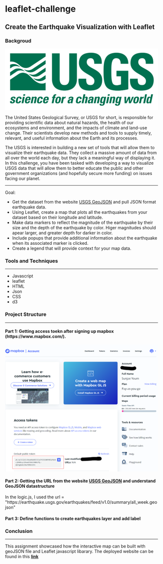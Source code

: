 # leaflet-challenge
<h2>Create the Earthquake Visualization with Leaflet</h2>

<h3>Backgroud</h3>
<img src="Images/1-logo.png" alt="USGS_logo"/>
<p>
The United States Geological Survey, or USGS for short, is responsible for providing scientific data about natural hazards, the health of our ecosystems and environment, and the impacts of climate and land-use change. Their scientists develop new methods and tools to supply timely, relevant, and useful information about the Earth and its processes.

The USGS is interested in building a new set of tools that will allow them to visualize their earthquake data. They collect a massive amount of data from all over the world each day, but they lack a meaningful way of displaying it. In this challenge, you have been tasked with developing a way to visualize USGS data that will allow them to better educate the public and other government organizations (and hopefully secure more funding) on issues facing our planet.
</p>

<hr/>
<div>
Goal:
<ul>
<li>Get the dataset from the website <a href="https://earthquake.usgs.gov/earthquakes/feed/v1.0/geojson.php">USGS GeoJSON</a> and pull JSON format earthquake data.</li>
<li>Using Leaflet, create a map that plots all the earthquakes from your dataset based on their longitude and latitude.</li>
<li>Make data markers to reflect the magnitude of the earthquake by their size and the depth of the earthquake by color. Higer magnitudes should apear larger, and greater depth for darker in color.</li>
<li>Include popups that provide additional information about the earthquake when its associated marker is clicked.</li>
<li>Create a legend that will provide context for your map data.</li>
</ul>

<h3>Tools and Techniques</h3>
<hr/>

<ul>
<li>Javascript</li>
<li>leaflet</li>
<li>HTML</li>
<li>Json</li>
<li>CSS</li>
<li>d3</li>
</ul>

</div>

<h3>Project Structure</h3>
<hr/>


<h4>Part 1: Getting access toekn after signing up mapbox (https://www.mapbox.com/).</h4>
<img src="Images/mapbox_access_token.png" alt="mapbox_account_access_token"/>


<h4>Part 2: Getting the URL from the website <a href="https://earthquake.usgs.gov/earthquakes/feed/v1.0/geojson.php">USGS GeoJSON</a> and understand GeoJSON datastructure</h4>
In the logic.js, I used the url = "https://earthquake.usgs.gov/earthquakes/feed/v1.0/summary/all_week.geojson"

<h4>Part 3: Define functions to create earthquakes layer and add label</h4>

<h3>Conclusion</h3>
<hr/>
<p>
This assignment showcased how the interactive map can be built with geoJSON file and Leaflet javascript libarary. The deployed website can be found in this <b><a href="https://sunjy0827.github.io/leaflet-challenge/">link</a></b>
</p>